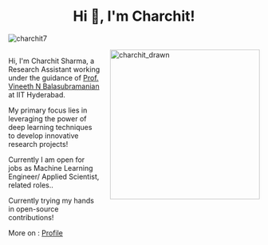 <h1 align="center">Hi 👋, I'm Charchit!</h1>
<p align="left">
    <img src="https://komarev.com/ghpvc/?username=charchit7&label=Profile%20views&color=0e75b6&style=flat" alt="charchit7" />
</p>

<div style="display: flex; justify-content: space-between; align-items: flex-start;">
    <div style="flex: 1; padding-right: 20px;">
        <p>Hi, I'm Charchit Sharma, a Research Assistant working under the guidance of <a href="https://people.iith.ac.in/vineethnb/">Prof. Vineeth N Balasubramanian</a> at IIT Hyderabad.</p>
        <p>My primary focus lies in leveraging the power of deep learning techniques to develop innovative research projects!</p>
        <p>Currently I am open for jobs as Machine Learning Engineer/ Applied Scientist, related roles..</p>
        <p>Currently trying my hands in open-source contributions!</p>
        <p>More on : <a href="https://charchit7.github.io/">Profile</a></p>
    </div>
    <div>
        <img src="https://github.com/charchit7/charchit7/assets/21178353/e369bd13-7363-486d-b6e0-25980910f021" alt="charchit_drawn" width="300" height="auto">
    </div>
</div>
